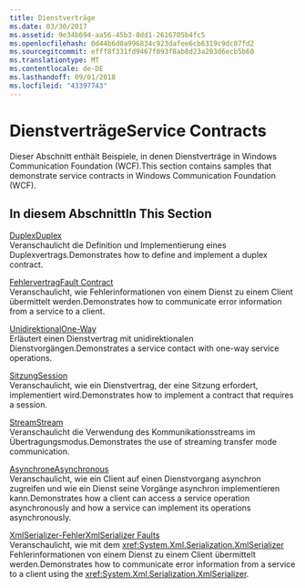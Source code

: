 ```yaml
---
title: Dienstverträge
ms.date: 03/30/2017
ms.assetid: 9e34b694-aa56-45b3-8dd1-2616705b4fc5
ms.openlocfilehash: 0d44b6d0a996834c923dafee6cb6319c9dc87fd2
ms.sourcegitcommit: efff8f331fd9467f093f8ab8d23a203d6ecb5b60
ms.translationtype: MT
ms.contentlocale: de-DE
ms.lasthandoff: 09/01/2018
ms.locfileid: "43397743"
---
```

# <a name="service-contracts"></a><span data-ttu-id="c2a68-102">Dienstverträge</span><span class="sxs-lookup"><span data-stu-id="c2a68-102">Service Contracts</span></span>
<span data-ttu-id="c2a68-103">Dieser Abschnitt enthält Beispiele, in denen Dienstverträge in Windows Communication Foundation (WCF).</span><span class="sxs-lookup"><span data-stu-id="c2a68-103">This section contains samples that demonstrate service contracts in Windows Communication Foundation (WCF).</span></span>  
  
## <a name="in-this-section"></a><span data-ttu-id="c2a68-104">In diesem Abschnitt</span><span class="sxs-lookup"><span data-stu-id="c2a68-104">In This Section</span></span>  
 [<span data-ttu-id="c2a68-105">Duplex</span><span class="sxs-lookup"><span data-stu-id="c2a68-105">Duplex</span></span>](../../../../docs/framework/wcf/samples/duplex.md)  
 <span data-ttu-id="c2a68-106">Veranschaulicht die Definition und Implementierung eines Duplexvertrags.</span><span class="sxs-lookup"><span data-stu-id="c2a68-106">Demonstrates how to define and implement a duplex contract.</span></span>  
  
 [<span data-ttu-id="c2a68-107">Fehlervertrag</span><span class="sxs-lookup"><span data-stu-id="c2a68-107">Fault Contract</span></span>](../../../../docs/framework/wcf/samples/fault-contract.md)  
 <span data-ttu-id="c2a68-108">Veranschaulicht, wie Fehlerinformationen von einem Dienst zu einem Client übermittelt werden.</span><span class="sxs-lookup"><span data-stu-id="c2a68-108">Demonstrates how to communicate error information from a service to a client.</span></span>  
  
 [<span data-ttu-id="c2a68-109">Unidirektional</span><span class="sxs-lookup"><span data-stu-id="c2a68-109">One-Way</span></span>](../../../../docs/framework/wcf/samples/one-way.md)  
 <span data-ttu-id="c2a68-110">Erläutert einen Dienstvertrag mit unidirektionalen Dienstvorgängen.</span><span class="sxs-lookup"><span data-stu-id="c2a68-110">Demonstrates a service contact with one-way service operations.</span></span>  
  
 [<span data-ttu-id="c2a68-111">Sitzung</span><span class="sxs-lookup"><span data-stu-id="c2a68-111">Session</span></span>](../../../../docs/framework/wcf/samples/session.md)  
 <span data-ttu-id="c2a68-112">Veranschaulicht, wie ein Dienstvertrag, der eine Sitzung erfordert, implementiert wird.</span><span class="sxs-lookup"><span data-stu-id="c2a68-112">Demonstrates how to implement a contract that requires a session.</span></span>  
  
 [<span data-ttu-id="c2a68-113">Stream</span><span class="sxs-lookup"><span data-stu-id="c2a68-113">Stream</span></span>](../../../../docs/framework/wcf/samples/stream.md)  
 <span data-ttu-id="c2a68-114">Veranschaulicht die Verwendung des Kommunikationsstreams im Übertragungsmodus.</span><span class="sxs-lookup"><span data-stu-id="c2a68-114">Demonstrates the use of streaming transfer mode communication.</span></span>  
  
 [<span data-ttu-id="c2a68-115">Asynchrone</span><span class="sxs-lookup"><span data-stu-id="c2a68-115">Asynchronous</span></span>](https://msdn.microsoft.com/library/833db946-f511-4f64-a26f-2759a11217c7)  
 <span data-ttu-id="c2a68-116">Veranschaulicht, wie ein Client auf einen Dienstvorgang asynchron zugreifen und wie ein Dienst seine Vorgänge asynchron implementieren kann.</span><span class="sxs-lookup"><span data-stu-id="c2a68-116">Demonstrates how a client can access a service operation asynchronously and how a service can implement its operations asynchronously.</span></span>  
  
 [<span data-ttu-id="c2a68-117">XmlSerializer-Fehler</span><span class="sxs-lookup"><span data-stu-id="c2a68-117">XmlSerializer Faults</span></span>](../../../../docs/framework/wcf/samples/xmlserializer-faults.md)  
 <span data-ttu-id="c2a68-118">Veranschaulicht, wie mit dem <xref:System.Xml.Serialization.XmlSerializer> Fehlerinformationen von einem Dienst zu einem Client übermittelt werden.</span><span class="sxs-lookup"><span data-stu-id="c2a68-118">Demonstrates how to communicate error information from a service to a client using the <xref:System.Xml.Serialization.XmlSerializer>.</span></span>
